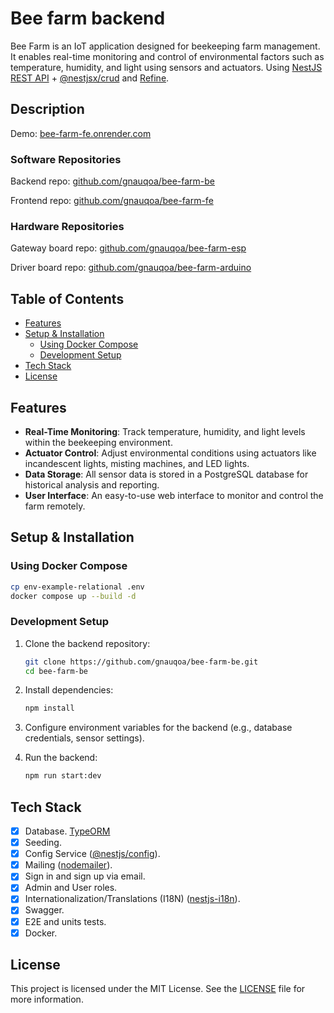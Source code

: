 # Bee farm backend

Bee Farm is an IoT application designed for beekeeping farm management. It enables real-time monitoring and control of environmental factors such as temperature, humidity, and light using sensors and actuators. Using [NestJS REST API](https://github.com/brocoders/nestjs-boilerplate) + [@nestjsx/crud](https://github.com/nestjsx/crud) and [Refine](https://refine.dev).

## Description <!-- omit in toc -->

Demo: [bee-farm-fe.onrender.com](https://bee-farm-fe.onrender.com)

### Software Repositories

Backend repo: [github.com/gnauqoa/bee-farm-be](https://github.com/gnauqoa/bee-farm-be)

Frontend repo: [github.com/gnauqoa/bee-farm-fe](https://github.com/gnauqoa/bee-farm-fe)

### Hardware Repositories

Gateway board repo: [github.com/gnauqoa/bee-farm-esp](https://github.com/gnauqoa/bee-farm-esp)

Driver board repo: [github.com/gnauqoa/bee-farm-arduino](https://github.com/gnauqoa/bee-farm-arduino)

## Table of Contents <!-- omit in toc -->

- [Features](#features)
- [Setup \& Installation](#setup--installation)
  - [Using Docker Compose](#using-docker-compose)
  - [Development Setup](#development-setup)
- [Tech Stack](#tech-stack)
- [License](#license)

## Features

- **Real-Time Monitoring**: Track temperature, humidity, and light levels within the beekeeping environment.
- **Actuator Control**: Adjust environmental conditions using actuators like incandescent lights, misting machines, and LED lights.
- **Data Storage**: All sensor data is stored in a PostgreSQL database for historical analysis and reporting.
- **User Interface**: An easy-to-use web interface to monitor and control the farm remotely.

## Setup & Installation

### Using Docker Compose

```bash
cp env-example-relational .env
docker compose up --build -d
```

### Development Setup

1. Clone the backend repository:

   ```bash
   git clone https://github.com/gnauqoa/bee-farm-be.git
   cd bee-farm-be
   ```

2. Install dependencies:

   ```bash
   npm install
   ```

3. Configure environment variables for the backend (e.g., database credentials, sensor settings).

4. Run the backend:
   ```bash
   npm run start:dev
   ```

## Tech Stack

- [x] Database. [TypeORM](https://www.npmjs.com/package/typeorm)
- [x] Seeding.
- [x] Config Service ([@nestjs/config](https://www.npmjs.com/package/@nestjs/config)).
- [x] Mailing ([nodemailer](https://www.npmjs.com/package/nodemailer)).
- [x] Sign in and sign up via email.
- [x] Admin and User roles.
- [x] Internationalization/Translations (I18N) ([nestjs-i18n](https://www.npmjs.com/package/nestjs-i18n)).
- [x] Swagger.
- [x] E2E and units tests.
- [x] Docker.

## License

This project is licensed under the MIT License. See the [LICENSE](LICENSE) file for more information.
